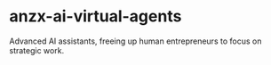 # anzx-ai-virtual-agents
Advanced AI assistants, freeing up human entrepreneurs to focus on strategic work.
